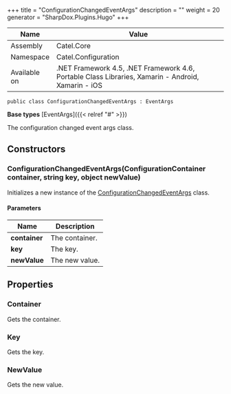 

+++
title = "ConfigurationChangedEventArgs" 
description = ""
weight = 20
generator = "SharpDox.Plugins.Hugo"
+++

Name|Value
---|---
Assembly|Catel.Core
Namespace|Catel.Configuration
Available on|.NET Framework 4.5, .NET Framework 4.6, Portable Class Libraries, Xamarin - Android, Xamarin - iOS

```
public class ConfigurationChangedEventArgs : EventArgs
```

**Base types**
[EventArgs]({{< relref "#" >}})

The configuration changed event args class.

## Constructors

### ConfigurationChangedEventArgs(ConfigurationContainer container, string key, object newValue)

Initializes a new instance of the [ConfigurationChangedEventArgs](#) class.

#### Parameters

Name|Description
---|---
**container**|The container.
**key**|The key.
**newValue**|The new value.

## Properties

### Container

Gets the container.

### Key

Gets the key.

### NewValue

Gets the new value.

